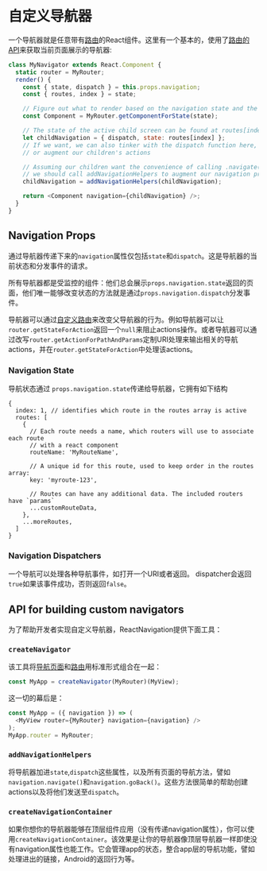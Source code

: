 # 自定义导航器

一个导航器就是任意带有[路由](/docs/routers/)的React组件。这里有一个基本的，使用了[路由的API](/docs/routers/api)来获取当前页面展示的导航器:

```js
class MyNavigator extends React.Component {
  static router = MyRouter;
  render() {
    const { state, dispatch } = this.props.navigation;
    const { routes, index } = state;

    // Figure out what to render based on the navigation state and the router:
    const Component = MyRouter.getComponentForState(state);

    // The state of the active child screen can be found at routes[index]
    let childNavigation = { dispatch, state: routes[index] };
    // If we want, we can also tinker with the dispatch function here, to limit
    // or augment our children's actions

    // Assuming our children want the convenience of calling .navigate() and so on,
    // we should call addNavigationHelpers to augment our navigation prop:
    childNavigation = addNavigationHelpers(childNavigation);

    return <Component navigation={childNavigation} />;
  }
}
```

## Navigation Props

通过导航器传递下来的`navigation`属性仅包括`state`和`dispatch`。这是导航器的当前状态和分发事件的请求。

所有导航器都是受监控的组件：他们总会展示`props.navigation.state`返回的页面，他们唯一能够改变状态的方法就是通过`props.navigation.dispatch`分发事件。

导航器可以通过[自定义路由](/docs/routers/)来改变父导航器的行为。例如导航器可以让`router.getStateForAction`返回一个`null`来阻止actions操作。或者导航器可以通过改写`router.getActionForPathAndParams`定制URI处理来输出相关的导航actions，并在`router.getStateForAction`中处理该actions。

### Navigation State

导航状态通过 `props.navigation.state`传递给导航器，它拥有如下结构

```
{
  index: 1, // identifies which route in the routes array is active
  routes: [
    {
      // Each route needs a name, which routers will use to associate each route
      // with a react component
      routeName: 'MyRouteName',

      // A unique id for this route, used to keep order in the routes array:
      key: 'myroute-123',

      // Routes can have any additional data. The included routers have `params`
      ...customRouteData,
    },
    ...moreRoutes,
  ]
}
```

### Navigation Dispatchers

一个导航可以处理各种导航事件，如打开一个URI或者返回。
dispatcher会返回`true`如果该事件成功，否则返回`false`。

## API for building custom navigators

为了帮助开发者实现自定义导航器，ReactNavigation提供下面工具：

### `createNavigator`

该工具将[导航页面](/docs/views/)和[路由](/docs/routers/)用标准形式组合在一起：

```js
const MyApp = createNavigator(MyRouter)(MyView);
```

这一切的幕后是：

```js
const MyApp = ({ navigation }) => (
  <MyView router={MyRouter} navigation={navigation} />
);
MyApp.router = MyRouter;
```

### `addNavigationHelpers`

将导航器加进`state`,`dispatch`这些属性，以及所有页面的导航方法，譬如`navigation.navigate()`和`navigation.goBack()`。这些方法很简单的帮助创建actions以及将他们发送至`dispatch`。

### `createNavigationContainer`

如果你想你的导航器能够在顶层组件应用（没有传递navigation属性），你可以使用`createNavigationContainer`。该效果是让你的导航器像顶层导航器一样即使没有navigation属性也能工作。它会管理app的状态，整合app层的导航功能，譬如处理进出的链接，Android的返回行为等。
